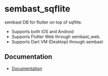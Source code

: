 # sembast_sqflite

sembast DB for flutter on top of sqflite.

* Supports both iOS and Android
* Supports Flutter Web through sembast_web.
* Supports Dart VM (Desktop) through sembast

## Documentation

* [Documentation](https://github.com/tekartik/sembast_sqflite/blob/master/sembast_sqflite/README.md)